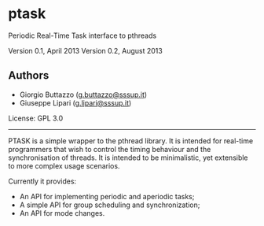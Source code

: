 ptask
=====

Periodic Real-Time Task interface to pthreads

Version 0.1, April 2013
Version 0.2, August 2013

Authors 
-------
- Giorgio Buttazzo (g.buttazzo@sssup.it)
- Giuseppe Lipari  (g.lipari@sssup.it)

License: GPL 3.0

------------------------------------------------------------------

PTASK is a simple wrapper to the pthread library. It is intended for
real-time programmers that wish to control the timing behaviour and
the synchronisation of threads. It is intended to be minimalistic, yet
extensible to more complex usage scenarios.

Currently it provides:

- An API for implementing periodic and aperiodic tasks;
- A simple API for group scheduling and synchronization;
- An API for mode changes. 
